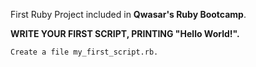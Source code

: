 First Ruby Project included in ****Qwasar's Ruby Bootcamp****.


****WRITE YOUR FIRST SCRIPT, PRINTING "Hello World!".****

    Create a file my_first_script.rb.
